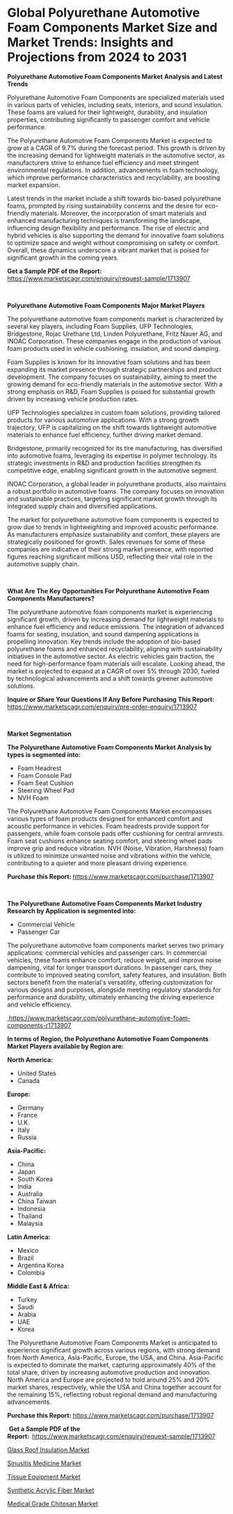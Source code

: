 <p><h1>Global Polyurethane Automotive Foam Components Market Size and Market Trends: Insights and Projections from 2024 to 2031</h1></p><p><strong>Polyurethane Automotive Foam Components Market Analysis and Latest Trends</strong></p>
<p><p>Polyurethane Automotive Foam Components are specialized materials used in various parts of vehicles, including seats, interiors, and sound insulation. These foams are valued for their lightweight, durability, and insulation properties, contributing significantly to passenger comfort and vehicle performance.</p><p>The Polyurethane Automotive Foam Components Market is expected to grow at a CAGR of 9.7% during the forecast period. This growth is driven by the increasing demand for lightweight materials in the automotive sector, as manufacturers strive to enhance fuel efficiency and meet stringent environmental regulations. In addition, advancements in foam technology, which improve performance characteristics and recyclability, are boosting market expansion.</p><p>Latest trends in the market include a shift towards bio-based polyurethane foams, prompted by rising sustainability concerns and the desire for eco-friendly materials. Moreover, the incorporation of smart materials and enhanced manufacturing techniques is transforming the landscape, influencing design flexibility and performance. The rise of electric and hybrid vehicles is also supporting the demand for innovative foam solutions to optimize space and weight without compromising on safety or comfort. Overall, these dynamics underscore a vibrant market that is poised for significant growth in the coming years.</p></p>
<p><strong>Get a Sample PDF of the Report:&nbsp;</strong> <a href="https://www.marketscagr.com/enquiry/request-sample/1713907?utm_campaign=1790&utm_medium=2&utm_source=Github&utm_content=ia&utm_term=22102024&utm_id=polyurethane-automotive-foam-components">https://www.marketscagr.com/enquiry/request-sample/1713907</a></p>
<p>&nbsp;</p>
<p><strong>Polyurethane Automotive Foam Components Major Market Players</strong></p>
<p><p>The polyurethane automotive foam components market is characterized by several key players, including Foam Supplies, UFP Technologies, Bridgestone, Rojac Urethane Ltd, Linden Polyurethane, Fritz Nauer AG, and INOAC Corporation. These companies engage in the production of various foam products used in vehicle cushioning, insulation, and sound damping.</p><p>Foam Supplies is known for its innovative foam solutions and has been expanding its market presence through strategic partnerships and product development. The company focuses on sustainability, aiming to meet the growing demand for eco-friendly materials in the automotive sector. With a strong emphasis on R&D, Foam Supplies is poised for substantial growth driven by increasing vehicle production rates.</p><p>UFP Technologies specializes in custom foam solutions, providing tailored products for various automotive applications. With a strong growth trajectory, UFP is capitalizing on the shift towards lightweight automotive materials to enhance fuel efficiency, further driving market demand.</p><p>Bridgestone, primarily recognized for its tire manufacturing, has diversified into automotive foams, leveraging its expertise in polymer technology. Its strategic investments in R&D and production facilities strengthen its competitive edge, enabling significant growth in the automotive segment.</p><p>INOAC Corporation, a global leader in polyurethane products, also maintains a robust portfolio in automotive foams. The company focuses on innovation and sustainable practices, targeting significant market growth through its integrated supply chain and diversified applications.</p><p>The market for polyurethane automotive foam components is expected to grow due to trends in lightweighting and improved acoustic performance. As manufacturers emphasize sustainability and comfort, these players are strategically positioned for growth. Sales revenues for some of these companies are indicative of their strong market presence, with reported figures reaching significant millions USD, reflecting their vital role in the automotive supply chain.</p></p>
<p>&nbsp;</p>
<p><strong>What Are The Key Opportunities For Polyurethane Automotive Foam Components Manufacturers?</strong></p>
<p><p>The polyurethane automotive foam components market is experiencing significant growth, driven by increasing demand for lightweight materials to enhance fuel efficiency and reduce emissions. The integration of advanced foams for seating, insulation, and sound dampening applications is propelling innovation. Key trends include the adoption of bio-based polyurethane foams and enhanced recyclability, aligning with sustainability initiatives in the automotive sector. As electric vehicles gain traction, the need for high-performance foam materials will escalate. Looking ahead, the market is projected to expand at a CAGR of over 5% through 2030, fueled by technological advancements and a shift towards greener automotive solutions.</p></p>
<p><strong>Inquire or Share Your Questions If Any Before Purchasing This Report:</strong> <a href="https://www.marketscagr.com/enquiry/pre-order-enquiry/1713907?utm_campaign=1790&utm_medium=2&utm_source=Github&utm_content=ia&utm_term=22102024&utm_id=polyurethane-automotive-foam-components">https://www.marketscagr.com/enquiry/pre-order-enquiry/1713907</a></p>
<p>&nbsp;</p>
<p><strong>Market Segmentation</strong></p>
<p><strong>The Polyurethane Automotive Foam Components Market Analysis by types is segmented into:</strong></p>
<p><ul><li>Foam Headrest</li><li>Foam Console Pad</li><li>Foam Seat Cushion</li><li>Steering Wheel Pad</li><li>NVH Foam</li></ul></p>
<p><p>The Polyurethane Automotive Foam Components Market encompasses various types of foam products designed for enhanced comfort and acoustic performance in vehicles. Foam headrests provide support for passengers, while foam console pads offer cushioning for central armrests. Foam seat cushions enhance seating comfort, and steering wheel pads improve grip and reduce vibration. NVH (Noise, Vibration, Harshness) foam is utilized to minimize unwanted noise and vibrations within the vehicle, contributing to a quieter and more pleasant driving experience.</p></p>
<p><strong>Purchase this Report:&nbsp;</strong><a href="https://www.marketscagr.com/purchase/1713907?utm_campaign=1790&utm_medium=2&utm_source=Github&utm_content=ia&utm_term=22102024&utm_id=polyurethane-automotive-foam-components">https://www.marketscagr.com/purchase/1713907</a></p>
<p>&nbsp;</p>
<p><strong>The Polyurethane Automotive Foam Components Market Industry Research by Application is segmented into:</strong></p>
<p><ul><li>Commercial Vehicle</li><li>Passenger Car</li></ul></p>
<p><p>The polyurethane automotive foam components market serves two primary applications: commercial vehicles and passenger cars. In commercial vehicles, these foams enhance comfort, reduce weight, and improve noise dampening, vital for longer transport durations. In passenger cars, they contribute to improved seating comfort, safety features, and insulation. Both sectors benefit from the material's versatility, offering customization for various designs and purposes, alongside meeting regulatory standards for performance and durability, ultimately enhancing the driving experience and vehicle efficiency.</p></p>
<p><a href="https://www.marketscagr.com/polyurethane-automotive-foam-components-r1713907?utm_campaign=1790&utm_medium=2&utm_source=Github&utm_content=ia&utm_term=22102024&utm_id=polyurethane-automotive-foam-components">&nbsp;https://www.marketscagr.com/polyurethane-automotive-foam-components-r1713907</a></p>
<p><strong>In terms of Region, the Polyurethane Automotive Foam Components Market Players available by Region are:</strong></p>
<p>
    <p> <strong> North America: </strong>
        <ul>
            <li>United States</li>
            <li>Canada</li>
        </ul>
        </p> 
    <p> <strong> Europe: </strong>
        <ul>
            <li>Germany</li>
            <li>France</li>
            <li>U.K.</li>
            <li>Italy</li>
            <li>Russia</li>
        </ul>
        </p> 
    <p> <strong> Asia-Pacific: </strong>
        <ul>
            <li>China</li>
            <li>Japan</li>
            <li>South Korea</li>
            <li>India</li>
            <li>Australia</li>
            <li>China Taiwan</li>
            <li>Indonesia</li>
            <li>Thailand</li>
            <li>Malaysia</li>
        </ul>
        </p> 
    <p> <strong> Latin America: </strong>
        <ul>
            <li>Mexico</li>
            <li>Brazil</li>
            <li>Argentina Korea</li>
            <li>Colombia</li>
        </ul>
        </p> 
    <p> <strong> Middle East & Africa: </strong>
        <ul>
            <li>Turkey</li>
            <li>Saudi</li>
            <li>Arabia</li>
            <li>UAE</li>
            <li>Korea</li>
        </ul>
    </p>
    </p>
<p><p>The Polyurethane Automotive Foam Components Market is anticipated to experience significant growth across various regions, with strong demand from North America, Asia-Pacific, Europe, the USA, and China. Asia-Pacific is expected to dominate the market, capturing approximately 40% of the total share, driven by increasing automotive production and innovation. North America and Europe are projected to hold around 25% and 20% market shares, respectively, while the USA and China together account for the remaining 15%, reflecting robust regional demand and manufacturing advancements.</p></p>
<p><strong>Purchase this Report: </strong><a href="https://www.marketscagr.com/purchase/1713907?utm_campaign=1790&utm_medium=2&utm_source=Github&utm_content=ia&utm_term=22102024&utm_id=polyurethane-automotive-foam-components">https://www.marketscagr.com/purchase/1713907</a></p>
<p>&nbsp;<strong>Get a Sample PDF of the Report:&nbsp;&nbsp;</strong><a href="https://www.marketscagr.com/enquiry/request-sample/1713907?utm_campaign=1790&utm_medium=2&utm_source=Github&utm_content=ia&utm_term=22102024&utm_id=polyurethane-automotive-foam-components">https://www.marketscagr.com/enquiry/request-sample/1713907</a></p>
<p><strong></strong></p>
<p><p><a href="https://www.linkedin.com/pulse/future-ready-strategic-insights-global-glass-roof-insulation-id5yc?utm_campaign=1790&utm_medium=2&utm_source=Github&utm_content=ia&utm_term=22102024&utm_id=polyurethane-automotive-foam-components">Glass Roof Insulation Market</a></p><p><a href="https://www.linkedin.com/pulse/navigating-global-sinusitis-medicine-market-landscape-ip9kc?utm_campaign=1790&utm_medium=2&utm_source=Github&utm_content=ia&utm_term=22102024&utm_id=polyurethane-automotive-foam-components">Sinusitis Medicine Market</a></p><p><a href="https://www.linkedin.com/pulse/market-insights-global-tissue-equipment-forecast-innovation-pya5c?utm_campaign=1790&utm_medium=2&utm_source=Github&utm_content=ia&utm_term=22102024&utm_id=polyurethane-automotive-foam-components">Tissue Equipment Market</a></p><p><a href="https://www.linkedin.com/pulse/synthetic-acrylic-fiber-market-research-report-exploring-kymwc?utm_campaign=1790&utm_medium=2&utm_source=Github&utm_content=ia&utm_term=22102024&utm_id=polyurethane-automotive-foam-components">Synthetic Acrylic Fiber Market</a></p><p><a href="https://github.com/HobertDavis43/Market-Research-Report-List-1/blob/main/medical-grade-chitosan-market.md?utm_campaign=1790&utm_medium=2&utm_source=Github&utm_content=ia&utm_term=22102024&utm_id=polyurethane-automotive-foam-components">Medical Grade Chitosan Market</a></p></p>